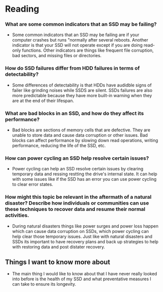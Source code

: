 # Reading 

### What are some common indicators that an SSD may be failing? 
- Some common indicators that an SSD may be failing are if your computer crashes but runs "normally after several reboots. Another indicator is that your SSD will not operate except if you are doing read-only functions. Other indicators are things like frequent file corruption, bad sectors, and missing files or directories. 

### How do SSD failures differ from HDD failures in terms of detectability? 
- Some differences of detectability is that HDDs have audidble signs of failer like grinding noises while SSDS are silent. SSDs failures are also more predictable because they have more built-in warning when they are at the end of their lifespan. 

### What are bad blocks in an SSD, and how do they affect its performance?
- Bad blocks are sections of memory cells that are defective. They are unable to store data and cause data corruption or other issues. Bad blocks can affect performance by slowing down read operations, writing performance, reducing the life of the SSD, etc. 

### How can power cycling an SSD help resolve certain issues?
- Power cycling can help an SSD resolve certain issues by clearing temporary data and ressing restting the drive's internal state. It can help with some issues like if the SSD has an error you can use power cycling to clear error states.
  
### How might this topic be relevant in the aftermath of a natural disaster? Describe how individuals or communities can use these techniques to recover data and resume their normal activities.
- During natural disasters things like power surges and power loss happen which can cause data corruption on SSDs, which power cycling can help clear those temporary issues. Just like with natural disasters and SSDs its important to have recovery plans and back up strategies to help with restoring data and post distater recovery. 

## Things I want to know more about 
- The main thing I would like to know about that I have never really looked into before is the health of my SSD and what preventative measures I can take to ensure its longevity. 

